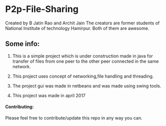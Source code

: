 # P2p-File-Sharing
Created by B Jatin Rao and Archit Jain
The creators are former students of National Institute of technology Hamirpur.
Both of them are awesome.


## Some info:
1. This is a simple project which is under construction made in java for transfer of files from one peer to the other peer
   connected in the same network.

2. This project uses concept of networking,file handling and threading.

3. The project gui was made in netbeans and was made using swing tools.

4. This project was made in april 2017


 #### Contributing:
 Please feel free to contribute/update this repo in any way you can.
